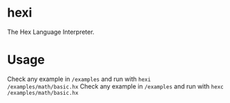 # hexi
The Hex Language Interpreter.

# Usage
Check any example in `/examples` and run with `hexi /examples/math/basic.hx`
Check any example in `/examples` and run with `hexc /examples/math/basic.hx`
